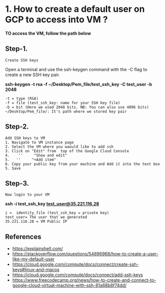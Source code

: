 # 1. How to create a default user on GCP to access into VM ?

  **TO access the VM, follow the path below**

## Step-1.

    Create SSH keys

Open a terminal and use the ssh-keygen command with the -C flag to create a new SSH key pair.

**ssh-keygen -t rsa -f ~/Desktop/Pem_file/test_ssh_key -C test_user -b 2048**

	-t = type (RSA)
	-f = file (test_ssh_key: name for your SSH key file)
	-b = bit (Here we used 2048 bits. NB: You can also use 4096 bits)
	~/Desktop/Pem_file/: It's path where we stored key pair

## Step-2.

    Add SSH keys to VM
	1. Navigate to VM instance page
	2. Select the VM where you waould like to add ssh
	3. Click on "Edit" from  top of the Google Cloud Console
	4.    ''     "Show and edit"
	5.   ''     "+Add item"
	6. Copy your public key from your machine and Add it into the text box
	5. Save 

## Step-3.

    Now login to your VM  
**ssh -i test_ssh_key test_user@35.221.116.28**
	
	i =  identity_file (test_ssh_key = private key)
	test_user= The user that we generated
	35.221.116.28 = VM Public IP

## References
- https://explainshell.com/
- https://stackoverflow.com/questions/54896968/how-to-create-a-user-like-my-default-user
- https://cloud.google.com/compute/docs/connect/create-ssh-keys#linux-and-macos
- https://cloud.google.com/compute/docs/connect/add-ssh-keys
- https://www.freecodecamp.org/news/how-to-create-and-connect-to-google-cloud-virtual-machine-with-ssh-81a68b8f74dd/
	
